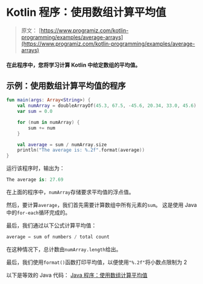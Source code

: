 # Kotlin 程序：使用数组计算平均值

> 原文： [https://www.programiz.com/kotlin-programming/examples/average-arrays](https://www.programiz.com/kotlin-programming/examples/average-arrays)

#### 在此程序中，您将学习计算 Kotlin 中给定数组的平均值。

## 示例：使用数组计算平均值的程序

```kt
fun main(args: Array<String>) {
    val numArray = doubleArrayOf(45.3, 67.5, -45.6, 20.34, 33.0, 45.6)
    var sum = 0.0

    for (num in numArray) {
        sum += num
    }

    val average = sum / numArray.size
    println("The average is: %.2f".format(average))
} 
```

运行该程序时，输出为：

```kt
The average is: 27.69
```

在上面的程序中，`numArray`存储要求平均值的浮点值。

然后，要计算`average`，我们首先需要计算数组中所有元素的`sum`。 这是使用 Java 中的`for-each`循环完成的。

最后，我们通过以下公式计算平均值：

```kt
average = sum of numbers / total count
```

在这种情况下，总计数由`numArray.length`给出。

最后，我们使用`format()`函数打印平均值，以便使用`"%.2f"`将小数点限制为 2

以下是等效的 Java 代码： [Java 程序：使用数组计算平均值](/java-programming/examples/average-arrays "Java Program to calculate average using arrays")